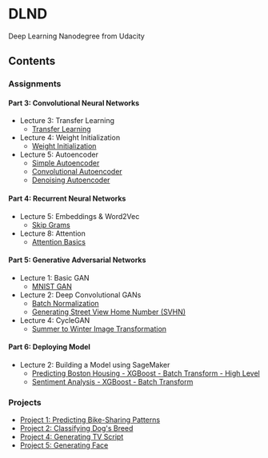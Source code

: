 # DLND
Deep Learning Nanodegree from Udacity

## Contents
### Assignments
#### Part 3: Convolutional Neural Networks
 - Lecture 3: Transfer Learning
    - [Transfer Learning](./assignments/P3-CNN/L3-transfer-learning/Transfer_Learning_Exercise.ipynb)
 - Lecture 4: Weight Initialization
    - [Weight Initialization](./assignments/P3-CNN/L4-weight-initialization/weight_initialization_exercise.ipynb)
 - Lecture 5: Autoencoder
    - [Simple Autoencoder](./assignments/P3-CNN/L5-autoencoder/Simple_Autoencoder_Exercise.ipynb)
    - [Convolutional Autoencoder](./assignments/P3-CNN/L5-autoencoder/Convolutional_Autoencoder_Exercise.ipynb)
    - [Denoising Autoencoder](./assignments/P3-CNN/L5-autoencoder/Denoising_Autoencoder_Exercise.ipynb)
#### Part 4: Recurrent Neural Networks
 - Lecture 5: Embeddings & Word2Vec
    - [Skip Grams](./assignments/P4-RNN/L5-embeddings-word2vec/Skip_Grams_Exercise.ipynb)
 - Lecture 8: Attention
    - [Attention Basics](./assignments/P4-RNN/L8-attention/Attention%20Basics.ipynb)
#### Part 5: Generative Adversarial Networks
 - Lecture 1: Basic GAN
    - [MNIST GAN](./assignments/P5-GAN/L1-generative-adversarial-networks/MNIST_GAN_Exercise.ipynb)
 - Lecture 2: Deep Convolutional GANs
    - [Batch Normalization](./assignments/P5-GAN/L2-deep-convolutional-gans/batch-norm/Batch_Normalization.ipynb)
    - [Generating Street View Home Number (SVHN)](./assignments/P5-GAN/L2-deep-convolutional-gans/dcgan-svhn/DCGAN_Exercise.ipynb)
 - Lecture 4: CycleGAN
    - [Summer to Winter Image Transformation](./assignments/P5-GAN/L4-implementing-a-cyclegan/CycleGAN_Exercise.ipynb)
#### Part 6: Deploying Model
 - Lecture 2: Building a Model using SageMaker
    - [Predicting Boston Housing - XGBoost - Batch Transform - High Level](./assignments/P6-deploying-model/L2-building-a-model-using-sagemaker/Boston%20Housing%20-%20XGBoost%20(Batch%20Transform)%20-%20High%20Level.ipynb)
    - [Sentiment Analysis - XGBoost - Batch Transform](./assignments/P6-deploying-model/L2-building-a-model-using-sagemaker/IMDB%20Sentiment%20Analysis%20-%20XGBoost%20(Batch%20Transform).ipynb)
 
### Projects
 - [Project 1: Predicting Bike-Sharing Patterns](./P1-Predicting-Bike-Sharing-Patterns/Your_first_neural_network.ipynb)
 - [Project 2: Classifying Dog's Breed](./P2-Dog-Classification/dog_app.ipynb)
 - [Project 4: Generating TV Script](./P4-Generating-TV-Script/dlnd_tv_script_generation.ipynb)
 - [Project 5: Generating Face](./P5-Generating-Face/dlnd_face_generation.ipynb)
 
